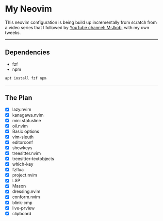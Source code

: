 # My Neovim

This neovim configuration is being build up incrementally from scratch from a video series that I followed by [YouTube channel: MrJkob](http://youtube.com/c/MrJakob), with my own tweeks.

---
## Dependencies
- fzf
- npm
```sh
apt install fzf npm
```
---
## The Plan

- [X] lazy.nvim
- [X] kanagawa.nvim
- [X] mini.statusline
- [X] oil.nvim
- [X] Basic options 
- [X] vim-sleuth
- [X] editorconf
- [X] showkeys
- [X] treesitter.nvim
- [X] treesitter-textobjects
- [X] which-key
- [X] fzflua
- [X] project.nvim
- [X] LSP 
- [X] Mason
- [X] dressing.nvim
- [X] conform.nvim
- [X] blink-cmp
- [X] live-prview
- [x] clipboard
